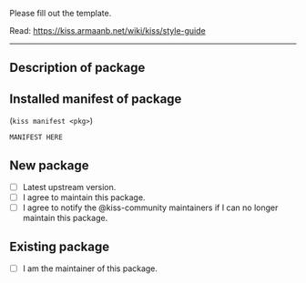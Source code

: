 Please fill out the template.

Read: https://kiss.armaanb.net/wiki/kiss/style-guide

---

## Description of package


## Installed manifest of package

(`kiss manifest <pkg>`)

```
MANIFEST HERE
```

## New package

- [ ] Latest upstream version.
- [ ] I agree to maintain this package.
- [ ] I agree to notify the @kiss-community maintainers if I can no longer maintain this package.

## Existing package

- [ ] I am the maintainer of this package.
